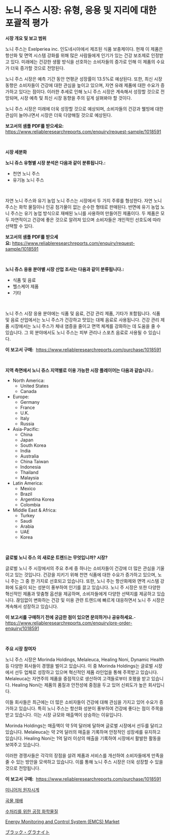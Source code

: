 <p><h1>노니 주스 시장: 유형, 응용 및 지리에 대한 포괄적 평가</h1></p><p><strong>시장 개요 및 보고 범위</strong></p>
<p><p>노니 주스는 Exelperiea inc. 인도네시아에서 제조된 식품 보충제이다. 현재 이 제품은 항산화 및 면역 시스템 강화를 위해 많은 사람들에게 인기가 있는 건강 보조제로 인정받고 있다. 미래에는 건강한 생활 방식을 선호하는 소비자들의 증가로 인해 이 제품의 수요가 더욱 증가할 것으로 전망된다. </p><p>노니 주스 시장은 예측 기간 동안 연평균 성장률이 13.5%로 예상된다. 또한, 최신 시장 동향은 소비자들이 건강에 대한 관심을 높이고 있으며, 자연 유래 제품에 대한 수요가 증가하고 있다는 점이다. 이러한 추세로 인해 노니 주스 시장은 계속해서 성장할 것으로 전망되며, 시장 예측 및 최신 시장 동향을 주의 깊게 살펴봐야 할 것이다.</p><p>노니 주스 시장은 미래에 더욱 성장할 것으로 예상되며, 소비자들의 건강과 웰빙에 대한 관심이 늘어나면서 시장은 더욱 다양해질 것으로 예상된다.</p></p>
<p><strong>보고서의 샘플 PDF를 받으세요:</strong> <a href="https://www.reliableresearchreports.com/enquiry/request-sample/1018591">https://www.reliableresearchreports.com/enquiry/request-sample/1018591</a></p>
<p>&nbsp;</p>
<p><strong>시장 세분화</strong></p>
<p><strong>노니 쥬스 유형별 시장 분석은 다음과 같이 분류됩니다.:</strong></p>
<p><ul><li>천연 노니 주스</li><li>유기농 노니 주스</li></ul></p>
<p>&nbsp;</p>
<p><p>자연 노니 주스와 유기 농업 노니 주스는 시장에서 두 가지 주류를 형성한다. 자연 노니 주스는 화학 물질이나 인공 첨가물이 없는 순수한 형태로 판매된다. 반면에 유기 농업 노니 주스는 유기 농업 방식으로 재배된 노니를 사용하여 만들어진 제품이다. 두 제품은 모두 자연적이고 건강에 좋은 것으로 알려져 있으며 소비자들은 개인적인 선호도에 따라 선택할 수 있다.</p></p>
<p><strong>보고서의 샘플 PDF를 받으세요:</strong>&nbsp;<a href="https://www.reliableresearchreports.com/enquiry/request-sample/1018591">https://www.reliableresearchreports.com/enquiry/request-sample/1018591</a></p>
<p>&nbsp;</p>
<p><strong> 노니 쥬스 응용 분야별 시장 산업 조사는 다음과 같이 분류됩니다.:</strong></p>
<p><ul><li>식품 및 음료</li><li>헬스케어 제품</li><li>기타</li></ul></p>
<p>&nbsp;</p>
<p><p>노니 주스 시장 응용 분야에는 식품 및 음료, 건강 관리 제품, 기타가 포함됩니다. 식품 및 음료 산업에서는 노니 주스가 건강하고 맛있는 대체 음료로 사용됩니다. 건강 관리 제품 시장에서는 노니 주스가 체내 염증을 줄이고 면역 체계를 강화하는 데 도움을 줄 수 있습니다. 그 외 분야에서도 노니 주스는 피부 관리나 스포츠 음료로 사용될 수 있습니다.</p></p>
<p><strong>이 보고서 구매:</strong>&nbsp; <a href="https://www.reliableresearchreports.com/purchase/1018591">https://www.reliableresearchreports.com/purchase/1018591</a></p>
<p>&nbsp;</p>
<p><strong>지역 측면에서 노니 쥬스 지역별로 이용 가능한 시장 플레이어는 다음과 같습니다.:</strong></p>
<p><ul>
    <li>
        North America:
        <ul>
            <li>United States</li>
            <li>Canada</li>
        </ul>
    </li>
    <li>
        Europe:
        <ul>
            <li>Germany</li>
            <li>France</li>
            <li>U.K.</li>
            <li>Italy</li>
            <li>Russia</li>
        </ul>
    </li>
    <li>
        Asia-Pacific:
        <ul>
            <li>China</li>
            <li>Japan</li>
            <li>South Korea</li>
            <li>India</li>
            <li>Australia</li>
            <li>China Taiwan</li>
            <li>Indonesia</li>
            <li>Thailand</li>
            <li>Malaysia</li>
        </ul>
    </li>
    <li>
        Latin America:
        <ul>
            <li>Mexico</li>
            <li>Brazil</li>
            <li>Argentina Korea</li>
            <li>Colombia</li>
        </ul>
    </li>
    <li>
        Middle East & Africa:
        <ul>
            <li>Turkey</li>
            <li>Saudi</li>
            <li>Arabia</li>
            <li>UAE</li>
            <li>Korea</li>
        </ul>
    </li>
    </ul></p>
<p>&nbsp;</p>
<p><strong>글로벌 노니 쥬스 의 새로운 트렌드는 무엇입니까? 시장?</strong></p>
<p><p>글로벌 노니 주 시장에서의 주요 추세 중 하나는 소비자들이 건강에 더 많은 관심을 기울이고 있는 것입니다. 건강을 지키기 위해 천연 식품에 대한 수요가 증가하고 있으며, 노니 주는 그 중 한 가지로 선호되고 있습니다. 또한, 노니 주는 항산화제와 면역 시스템 강화에 도움이 되는 성분이 풍부하여 인기를 끌고 있습니다. 노니 주 시장은 또한 다양한 혁신적인 제품과 맞춤형 옵션을 제공하며, 소비자들에게 다양한 선택지를 제공하고 있습니다. 끊임없이 변화하는 건강 및 미용 관련 트렌드에 빠르게 대응하면서 노니 주 시장은 계속해서 성장하고 있습니다.</p></p>
<p><strong>이 보고서를 구매하기 전에 궁금한 점이 있으면 문의하거나 공유하세요.</strong>- <a href="https://www.reliableresearchreports.com/enquiry/pre-order-enquiry/1018591">https://www.reliableresearchreports.com/enquiry/pre-order-enquiry/1018591</a></p>
<p>&nbsp;</p>
<p><strong>주요 시장 참여자</strong></p>
<p><p>노니 주스 시장은 Morinda Holdings, Melaleuca, Healing Noni, Dynamic Health 등 다양한 회사들이 경쟁을 벌이고 있습니다. 이 중 Morinda Holdings는 글로벌 시장에서 선두 업체로 성장하고 있으며 혁신적인 제품 라인업을 통해 주목받고 있습니다. Melaleuca는 자연주의 제품을 중점적으로 생산하여 고객들로부터 호평을 받고 있습니다. Healing Noni는 제품의 품질과 안전성에 중점을 두고 있어 신뢰도가 높은 회사입니다.</p><p>이들 회사들은 최근에는 더 많은 소비자들이 건강에 대해 관심을 가지고 있어 수요가 증가하고 있습니다. 특히 노니 주스는 항산화 성분이 풍부하여 건강에 좋다는 점이 주목을 받고 있습니다. 이는 시장 규모와 매출액이 상승하는 이유입니다.</p><p>Morinda Holdings는 매출액이 약 5억 달러에 달하며 글로벌 시장에서 선두를 달리고 있습니다. Melaleuca는 약 2억 달러의 매출을 기록하며 안정적인 성장세를 유지하고 있습니다. Healing Noni는 1억 달러 이상의 매출을 기록하여 시장에서 활발한 활동을 보여주고 있습니다.</p><p>이러한 경쟁사들은 각각의 장점을 살려 제품과 서비스를 개선하여 소비자들에게 만족을 줄 수 있는 방안을 모색하고 있습니다. 이를 통해 노니 주스 시장은 더욱 성장할 수 있을 것으로 전망됩니다.</p></p>
<p><strong>이 보고서 구매:</strong>&nbsp;&nbsp;<a href="https://www.reliableresearchreports.com/purchase/1018591">https://www.reliableresearchreports.com/purchase/1018591</a></p>
<p><p><a href="https://github.com/fredrickeglers/Market-Research-Report-List-1/blob/main/585858915707.md">미니어처 원자시계</a></p><p><a href="https://medium.com/@joespinka88967/%EA%B3%A1%EB%AC%BC-%EB%86%8D%EC%97%85-%EC%8B%9C%EC%9E%A5-%EB%B6%84%EC%84%9D-%EA%B8%80%EB%A1%9C%EB%B2%8C-%EC%82%B0%EC%97%85-%EC%A0%84%EB%A7%9D%EA%B3%BC-%EC%98%88%EC%B8%A1-2024%EB%85%84%EB%B6%80%ED%84%B0-2031%EB%85%84%EA%B9%8C%EC%A7%80-44d53a494f1b">곡물 재배</a></p><p><a href="https://medium.com/@rudyswaniafgwski56664/%EC%88%98%EC%B2%98%EB%A6%AC%EC%9A%A9-%ED%99%94%ED%95%99-%EB%AC%BC%EC%A7%88-%EC%8B%9C%EC%9E%A5-%EC%A0%90%EC%9C%A0%EC%9C%A8-%EB%B3%80%ED%99%94-%EB%B0%8F-%EC%8B%9C%EC%9E%A5-%EC%84%B1%EC%9E%A5-%EB%8F%99%ED%96%A5-2024%EB%85%84-2031%EB%85%84-5fe755f12adc">수처리를 위한 공정 화학물질</a></p><p><a href="https://github.com/Sherrillcrooksxa8i18ucf2m/Market-Research-Report-List-1/blob/main/energy-monitoring-and-control-system-emcs-market.md">Energy Monitoring and Control System (EMCS) Market</a></p><p><a href="https://github.com/hwbcz413288296/Market-Research-Report-List-1/blob/main/183756716731.md">ブラック・グラナイト</a></p></p>
